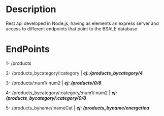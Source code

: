 # Description
Rest api developed in Node.js, having as elements an express server and access to different endpoints that point to the BSALE database

# EndPoints

1- /products

2- /products_bycategory/:category | ***ej: /products_bycategory/4***
    
3- /products/:num1/:num2 | ***ej: /products/0/8***
    
4- /products_bycategory/:category/:num1/:num2 | ***ej: /products_bycategory/:category/0/8***
    
5- /products_byname/:nameCat | ***ej: /products_byname/energetica***
    

